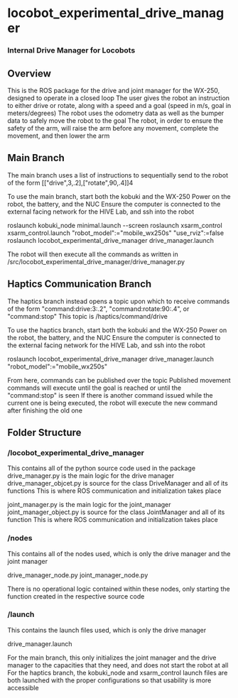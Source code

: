 # locobot_experimental_drive_manager
### Internal Drive Manager for Locobots

## Overview
This is the ROS package for the drive and joint manager for the WX-250, designed to operate in a closed loop
The user gives the robot an instruction to either drive or rotate, along with a speed and a goal (speed in m/s, goal in meters/degrees)
The robot uses the odometry data as well as the bumper data to safely move the robot to the goal
The robot, in order to ensure the safety of the arm, will raise the arm before any movement, complete the movement, and then lower the arm

## Main Branch
The main branch uses a list of instructions to sequentially send to the robot of the form [["drive",3,.2],["rotate",90,.4]]4

To use the main branch, start both the kobuki and the WX-250
Power on the robot, the battery, and the NUC
Ensure the computer is connected to the external facing network for the HIVE Lab, and ssh into the robot

  roslaunch kobuki_node minimal.launch --screen
  roslaunch xsarm_control xsarm_control.launch "robot_model":="mobile_wx250s" "use_rviz":=false
  roslaunch locobot_experimental_drive_manager drive_manager.launch

The robot will then execute all the commands as written in /src/locobot_experimental_drive_manager/drive_manager.py

## Haptics Communication Branch
The haptics branch instead opens a topic upon which to receive commands of the form "command:drive:3:.2", "command:rotate:90:.4", or "command:stop"
This topic is /haptics/command/drive

To use the haptics branch, start both the kobuki and the WX-250
Power on the robot, the battery, and the NUC
Ensure the computer is connected to the external facing network for the HIVE Lab, and ssh into the robot

  roslaunch locobot_experimental_drive_manager drive_manager.launch "robot_model":="mobile_wx250s"
  
From here, commands can be published over the topic 
Published movement commands will execute until the goal is reached or until the "command:stop" is seen
If there is another command issued while the current one is being executed, the robot will execute the new command after finishing the old one

## Folder Structure
### /locobot_experimental_drive_manager
This contains all of the python source code used in the package
drive_manager.py is the main logic for the drive manager
drive_manager_objcet.py is source for the class DriveManager and all of its functions
  This is where ROS communication and initialization takes place
 
joint_manager.py is the main logic for the joint_manager
joint_manager_object.py is source for the class JointManager and all of its function
  This is where ROS communication and initialization takes place
  
### /nodes
This contains all of the nodes used, which is only the drive manager and the joint manager

drive_manager_node.py
joint_manager_node.py

There is no operational logic contained within these nodes, only starting the function created in the respective source code

### /launch

This contains the launch files used, which is only the drive manager

drive_manager.launch 

For the main branch, this only initializes the joint manager and the drive manager to the capacities that they need, and does not start the robot at all
For the haptics branch, the kobuki_node and xsarm_control launch files are both launched with the proper configurations so that usability is more accessible
